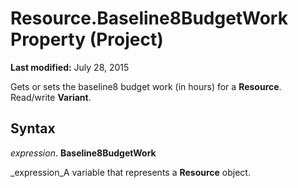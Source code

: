 
# Resource.Baseline8BudgetWork Property (Project)

 **Last modified:** July 28, 2015

Gets or sets the baseline8 budget work (in hours) for a  **Resource**. Read/write  **Variant**.

## Syntax

 _expression_. **Baseline8BudgetWork**

 _expression_A variable that represents a  **Resource** object.

